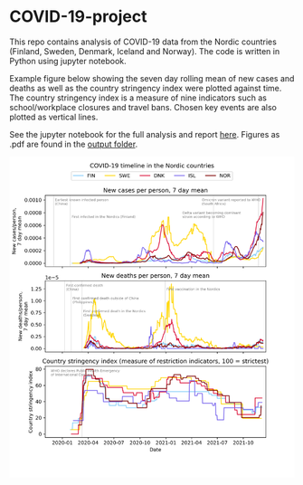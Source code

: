COVID-19-project
================

This repo contains analysis of COVID-19 data from the Nordic countries
(Finland, Sweden, Denmark, Iceland and Norway). The code is written in
Python using jupyter notebook.

Example figure below showing the seven day rolling mean of new cases and
deaths as well as the country stringency index were plotted against
time. The country stringency index is a measure of nine indicators such
as school/workplace closures and travel bans. Chosen key events are also
plotted as vertical lines.

See the jupyter notebook for the full analysis and report
[here](https://github.com/kriputest/covid-19-project/blob/main/covid-19.ipynb).
Figures as .pdf are found in the [output
folder](https://github.com/kriputest/covid-19-project/tree/main/output).

<img src="./output/fig_1.png" width="2400" />

